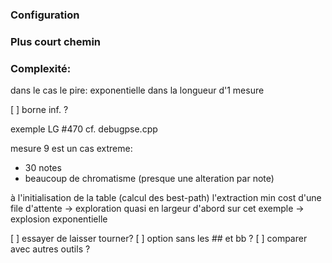 



### Configuration

### Plus court chemin




### Complexité: 
dans le cas le pire:
exponentielle dans la longueur d'1 mesure

[ ] borne inf. ?



exemple LG #470
cf. debugpse.cpp

mesure 9 est un cas extreme:
- 30 notes
- beaucoup de chromatisme (presque une alteration par note)

à l'initialisation de la table (calcul des best-path)
l'extraction min cost d'une file d'attente
-> exploration quasi en largeur d'abord sur cet exemple
-> explosion exponentielle



[ ] essayer de laisser tourner?
[ ] option sans les ## et bb ?
[ ] comparer avec autres outils ?


